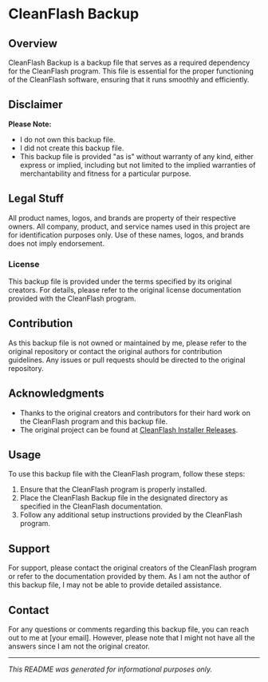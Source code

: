 # CleanFlash Backup

## Overview
CleanFlash Backup is a backup file that serves as a required dependency for the CleanFlash program. This file is essential for the proper functioning of the CleanFlash software, ensuring that it runs smoothly and efficiently.

## Disclaimer
**Please Note:**
- I do not own this backup file.
- I did not create this backup file.
- This backup file is provided "as is" without warranty of any kind, either express or implied, including but not limited to the implied warranties of merchantability and fitness for a particular purpose.

## Legal Stuff
All product names, logos, and brands are property of their respective owners. All company, product, and service names used in this project are for identification purposes only. Use of these names, logos, and brands does not imply endorsement.

### License
This backup file is provided under the terms specified by its original creators. For details, please refer to the original license documentation provided with the CleanFlash program.

## Contribution
As this backup file is not owned or maintained by me, please refer to the original repository or contact the original authors for contribution guidelines. Any issues or pull requests should be directed to the original repository.

## Acknowledgments
- Thanks to the original creators and contributors for their hard work on the CleanFlash program and this backup file.
- The original project can be found at [CleanFlash Installer Releases](https://gitlab.com/cleanflash/installer/-/releases).

## Usage
To use this backup file with the CleanFlash program, follow these steps:
1. Ensure that the CleanFlash program is properly installed.
2. Place the CleanFlash Backup file in the designated directory as specified in the CleanFlash documentation.
3. Follow any additional setup instructions provided by the CleanFlash program.

## Support
For support, please contact the original creators of the CleanFlash program or refer to the documentation provided by them. As I am not the author of this backup file, I may not be able to provide detailed assistance.

## Contact
For any questions or comments regarding this backup file, you can reach out to me at [your email]. However, please note that I might not have all the answers since I am not the original creator.

---

*This README was generated for informational purposes only.*
